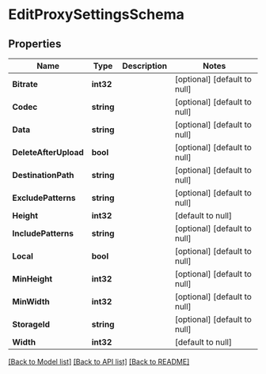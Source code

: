 # EditProxySettingsSchema

## Properties
Name | Type | Description | Notes
------------ | ------------- | ------------- | -------------
**Bitrate** | **int32** |  | [optional] [default to null]
**Codec** | **string** |  | [optional] [default to null]
**Data** | **string** |  | [optional] [default to null]
**DeleteAfterUpload** | **bool** |  | [optional] [default to null]
**DestinationPath** | **string** |  | [optional] [default to null]
**ExcludePatterns** | **string** |  | [optional] [default to null]
**Height** | **int32** |  | [default to null]
**IncludePatterns** | **string** |  | [optional] [default to null]
**Local** | **bool** |  | [optional] [default to null]
**MinHeight** | **int32** |  | [optional] [default to null]
**MinWidth** | **int32** |  | [optional] [default to null]
**StorageId** | **string** |  | [optional] [default to null]
**Width** | **int32** |  | [default to null]

[[Back to Model list]](../README.md#documentation-for-models) [[Back to API list]](../README.md#documentation-for-api-endpoints) [[Back to README]](../README.md)


